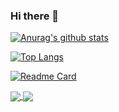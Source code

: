 ### Hi there 👋
[![Anurag's github stats](https://github-readme-stats.vercel.app/api?username=qishisuren&show_icons=true&theme=dark)](https://github.com/anuraghazra/github-readme-stats)

[![Top Langs](https://github-readme-stats.vercel.app/api/top-langs/?username=anuraghazra)](https://github.com/anuraghazra/github-readme-stats)

[![Readme Card](https://github-readme-stats.vercel.app/api/pin/?username=qishisuren&repo=MyHexo&theme=dark&show_owner=true)](https://github.com/anuraghazra/github-readme-stats)

<a href="https://github.com/anuraghazra/github-readme-stats">
  <img align="center" src="https://github-readme-stats.vercel.app/api/pin/?username=qishisuren&repo=MyHexo&theme=dark&show_owner=true" />
</a>
<a href="https://github.com/anuraghazra/convoychat">
  <img align="center" src="https://github-readme-stats.vercel.app/api/pin/?username=anuraghazra&repo=convoychat" />
</a>

<!--
**qishisuren/qishisuren** is a ✨ _special_ ✨ repository because its `README.md` (this file) appears on your GitHub profile.

Here are some ideas to get you started:

- 🔭 I’m currently working on ...
- 🌱 I’m currently learning ...
- 👯 I’m looking to collaborate on ...
- 🤔 I’m looking for help with ...
- 💬 Ask me about ...
- 📫 How to reach me: ...
- 😄 Pronouns: ...
- ⚡ Fun fact: ...
-->

<div style="display:none">这是一段注释</div>
<!--
这是注释
下边这几个方法都是注释
-->

[](http://example.com/ "标题")

[][id1]

[id1]: http://example.com/ (标题)
[id2]: http://example.com/ "标题"

[comment]: <> (一段注释)
[comment]: # (一段注释)
[//]: // (一段注释)
[//]: 一段注释

[^_^]: 开心注释

[>_<]:
  抓狂注释

[>_>]: #
  (
    斜眼分段注释
    斜眼分段注释
    被视为Title，所以要用括号或引号框起来
  )

